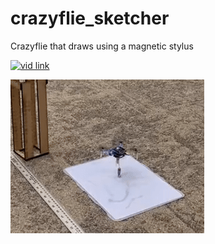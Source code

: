 # crazyflie_sketcher
Crazyflie that draws using a magnetic stylus

[![vid link](https://i.ytimg.com/an_webp/jex1lPUhJAU/mqdefault_6s.webp?du=3000&sqp=CK_N7boG&rs=AOn4CLCkR2cLtYf8lf44qWu18VKcHz38Jw)](https://youtu.be/jex1lPUhJAU)

![gif](https://github.com/scott-wade/crazyflie_sketcher/blob/main/gif.gif)

